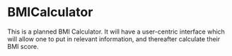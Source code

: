 # BMICalculator
This is a planned BMI Calculator. It will have a user-centric interface which will allow one to put in relevant information, and thereafter calculate their BMI score.


